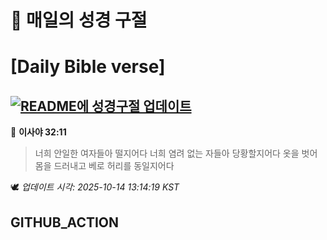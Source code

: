 # 🙏 매일의 성경 구절
# [Daily Bible verse]
## [![README에 성경구절 업데이트](https://github.com/DONGSUKA/first_test/actions/workflows/update-readme-bible.yml/badge.svg)](https://github.com/DONGSUKA/first_test/actions/workflows/update-readme-bible.yml)
<!-- START_BIBLE_VERSE -->
📖 **이사야 32:11**
> 너희 안일한 여자들아 떨지어다 너희 염려 없는 자들아 당황할지어다 옷을 벗어 몸을 드러내고 베로 허리를 동일지어다

🕊️ _업데이트 시각: 2025-10-14 13:14:19 KST_
  <!-- END_BIBLE_VERSE -->
## GITHUB_ACTION
